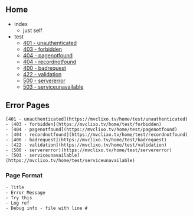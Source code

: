
## Home
- index
	- just self
- test
	- [401 - unauthenticated](https://mvclixo.tv/home/test/unauthenticated)
	- [403 - forbidden](https://mvclixo.tv/home/test/forbidden)
	- [404 - pagenotfound](https://mvclixo.tv/home/test/pagenotfound)
	- [404 - recordnotfound](https://mvclixo.tv/home/test/recordnotfound)
	- [400 - badrequest](https://mvclixo.tv/home/test/badrequest)
	- [422 - validation](https://mvclixo.tv/home/test/validation)
	- [500 - servererror](https://mvclixo.tv/home/test/servererror)
	- [503 - serviceunavailable](https://mvclixo.tv/home/test/serviceunavailable)


## Error Pages
	[401 - unauthenticated](https://mvclixo.tv/home/test/unauthenticated)
	- [403 - forbidden](https://mvclixo.tv/home/test/forbidden)
	- [404 - pagenotfound](https://mvclixo.tv/home/test/pagenotfound)
	- [404 - recordnotfound](https://mvclixo.tv/home/test/recordnotfound)
	- [400 - badrequest](https://mvclixo.tv/home/test/badrequest)
	- [422 - validation](https://mvclixo.tv/home/test/validation)
	- [500 - servererror](https://mvclixo.tv/home/test/servererror)
	- [503 - serviceunavailable](https://mvclixo.tv/home/test/serviceunavailable)

### Page Format
	- Title
	- Error Message
	- Try this
	- Log ref
	- Debug info - file with line #